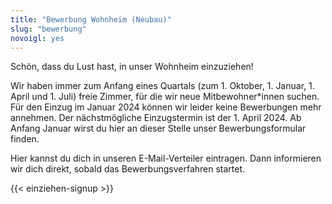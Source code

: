 ```yaml
---
title: "Bewerbung Wohnheim (Neubau)"
slug: "bewerbung"
novoigl: yes
---
```


<p>Schön, dass du Lust hast, in unser Wohnheim einzuziehen!

Wir haben immer zum Anfang eines Quartals (zum 1. Oktober, 1. Januar, 1. April und 1. Juli) freie Zimmer, für die wir neue Mitbewohner*innen suchen. Für den Einzug im Januar 2024 können wir leider keine Bewerbungen mehr annehmen. Der nächstmögliche Einzugstermin ist der 1. April 2024. Ab Anfang Januar wirst du hier an dieser Stelle unser Bewerbungsformular finden.

Hier kannst du dich in unseren E-Mail-Verteiler eintragen. Dann informieren wir dich direkt, sobald das Bewerbungsverfahren startet.</p>

{{< einziehen-signup >}}
